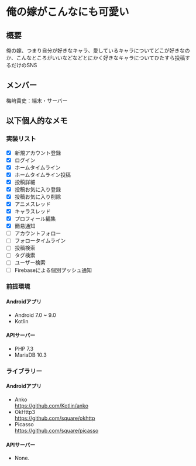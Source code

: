# 俺の嫁がこんなにも可愛い
## 概要
俺の嫁、つまり自分が好きなキャラ、愛しているキャラについてどこが好きなのか、こんなところがいいなどなどとにかく好きなキャラについてひたすら投稿するだけのSNS

## メンバー
梅﨑貴史：端末・サーバー

## 以下個人的なメモ
### 実装リスト
- [x] 新規アカウント登録  
- [x] ログイン  
- [x] ホームタイムライン  
- [x] ホームタイムライン投稿  
- [x] 投稿詳細  
- [x] 投稿お気に入り登録  
- [x] 投稿お気に入り削除  
- [x] アニメスレッド  
- [x] キャラスレッド  
- [x] プロフィール編集  
- [x] 簡易通知  
- [ ] アカウントフォロー  
- [ ] フォロータイムライン  
- [ ] 投稿検索  
- [ ] タグ検索  
- [ ] ユーザー検索  
- [ ] Firebaseによる個別プッシュ通知  

### 前提環境
#### Androidアプリ
* Android 7.0 ~ 9.0
* Kotlin

#### APIサーバー
* PHP 7.3
* MariaDB 10.3

### ライブラリー
#### Androidアプリ
* Anko  
<https://github.com/Kotlin/anko>
* OkHttp3  
<https://github.com/square/okhttp>
* Picasso  
<https://github.com/square/picasso>

#### APIサーバー
* None.
